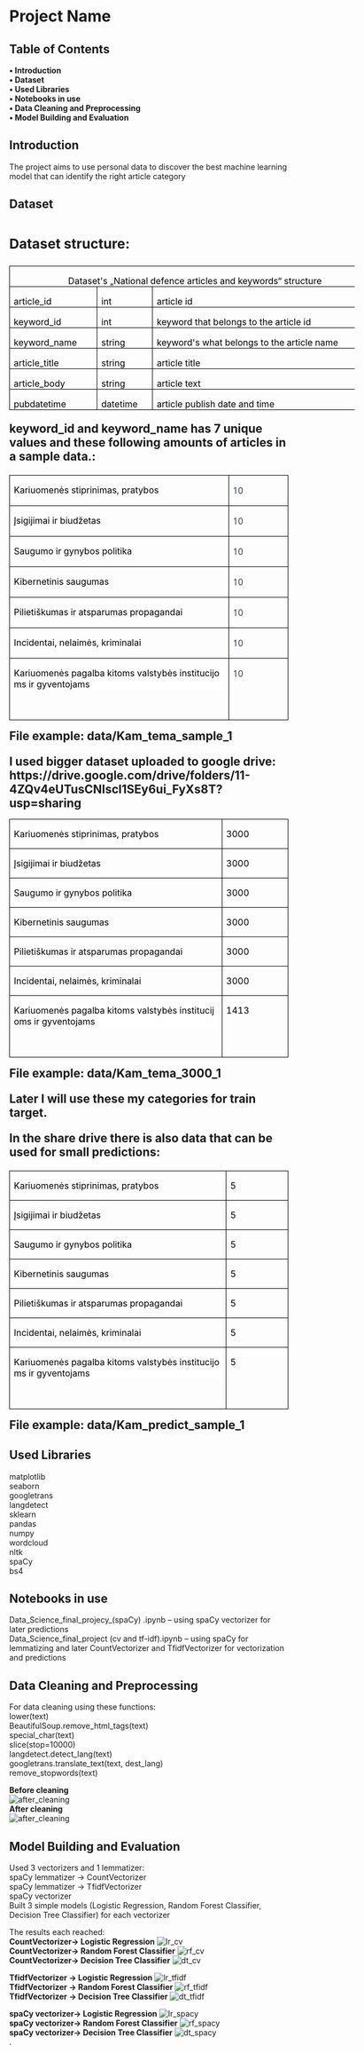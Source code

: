 <h1><b>Project Name</b></h1>


<h2><b>Table of Contents</h2></b>
<b>•	Introduction</b><br>
<b>•	Dataset</b><br>
<b>•	Used Libraries</b><Br>
<b>•	Notebooks in use</b><Br>
<b>•	Data Cleaning and Preprocessing</b><Br>
<b>•	Model Building and Evaluation</b><br>

<h2><b>Introduction</b></h2>
The project aims to use personal data to discover the best machine learning model that can identify the right article category
 
 
 
 
<h2><b>Dataset<h2></b>

<h3><b>Dataset structure:</b></h3>
<table class=MsoNormalTable border=0 cellspacing=0 cellpadding=0 width=624
 style='width:468.0pt;margin-left:-.15pt;border-collapse:collapse'>
 <tr style='height:15.75pt'>
  <td width=624 nowrap colspan=3 valign=bottom style='width:468.0pt;border:
  solid windowtext 1.0pt;padding:0cm 5.4pt 0cm 5.4pt;height:15.75pt'>
  <p class=MsoNormal align=center style='margin-bottom:0cm;text-align:center;
  line-height:normal'><span style='color:black'>Dataset's „National defence
  articles and keywords“ structure</span></p>
  </td>
 </tr>
 <tr style='height:15.0pt'>
  <td width=143 nowrap valign=bottom style='width:107.15pt;border:solid windowtext 1.0pt;
  border-top:none;padding:0cm 5.4pt 0cm 5.4pt;height:15.0pt'>
  <p class=MsoNormal style='margin-bottom:0cm;line-height:normal'><span
  style='color:black'>article_id</span></p>
  </td>
  <td width=85 nowrap valign=bottom style='width:63.65pt;border-top:none;
  border-left:none;border-bottom:solid windowtext 1.0pt;border-right:solid windowtext 1.0pt;
  padding:0cm 5.4pt 0cm 5.4pt;height:15.0pt'>
  <p class=MsoNormal style='margin-bottom:0cm;line-height:normal'><span
  style='color:black'>int</span></p>
  </td>
  <td width=396 nowrap valign=bottom style='width:297.2pt;border-top:none;
  border-left:none;border-bottom:solid windowtext 1.0pt;border-right:solid windowtext 1.0pt;
  padding:0cm 5.4pt 0cm 5.4pt;height:15.0pt'>
  <p class=MsoNormal style='margin-bottom:0cm;line-height:normal'><span
  style='color:black'>article id</span></p>
  </td>
 </tr>
 <tr style='height:15.0pt'>
  <td width=143 nowrap valign=bottom style='width:107.15pt;border:solid windowtext 1.0pt;
  border-top:none;padding:0cm 5.4pt 0cm 5.4pt;height:15.0pt'>
  <p class=MsoNormal style='margin-bottom:0cm;line-height:normal'><span
  style='color:black'>keyword_id</span></p>
  </td>
  <td width=85 nowrap valign=bottom style='width:63.65pt;border-top:none;
  border-left:none;border-bottom:solid windowtext 1.0pt;border-right:solid windowtext 1.0pt;
  padding:0cm 5.4pt 0cm 5.4pt;height:15.0pt'>
  <p class=MsoNormal style='margin-bottom:0cm;line-height:normal'><span
  style='color:black'>int</span></p>
  </td>
  <td width=396 nowrap valign=bottom style='width:297.2pt;border-top:none;
  border-left:none;border-bottom:solid windowtext 1.0pt;border-right:solid windowtext 1.0pt;
  padding:0cm 5.4pt 0cm 5.4pt;height:15.0pt'>
  <p class=MsoNormal style='margin-bottom:0cm;line-height:normal'><span
  style='color:black'>keyword that belongs to the article id</span></p>
  </td>
 </tr>
 <tr style='height:15.0pt'>
  <td width=143 nowrap valign=bottom style='width:107.15pt;border:solid windowtext 1.0pt;
  border-top:none;padding:0cm 5.4pt 0cm 5.4pt;height:15.0pt'>
  <p class=MsoNormal style='margin-bottom:0cm;line-height:normal'><span
  style='color:black'>keyword_name</span></p>
  </td>
  <td width=85 nowrap valign=bottom style='width:63.65pt;border-top:none;
  border-left:none;border-bottom:solid windowtext 1.0pt;border-right:solid windowtext 1.0pt;
  padding:0cm 5.4pt 0cm 5.4pt;height:15.0pt'>
  <p class=MsoNormal style='margin-bottom:0cm;line-height:normal'><span
  style='color:black'>string</span></p>
  </td>
  <td width=396 nowrap valign=bottom style='width:297.2pt;border-top:none;
  border-left:none;border-bottom:solid windowtext 1.0pt;border-right:solid windowtext 1.0pt;
  padding:0cm 5.4pt 0cm 5.4pt;height:15.0pt'>
  <p class=MsoNormal style='margin-bottom:0cm;line-height:normal'><span
  style='color:black'>keyword's what belongs to the article name</span></p>
  </td>
 </tr>
 <tr style='height:15.0pt'>
  <td width=143 nowrap valign=bottom style='width:107.15pt;border:solid windowtext 1.0pt;
  border-top:none;padding:0cm 5.4pt 0cm 5.4pt;height:15.0pt'>
  <p class=MsoNormal style='margin-bottom:0cm;line-height:normal'><span
  style='color:black'>article_title</span></p>
  </td>
  <td width=85 nowrap valign=bottom style='width:63.65pt;border-top:none;
  border-left:none;border-bottom:solid windowtext 1.0pt;border-right:solid windowtext 1.0pt;
  padding:0cm 5.4pt 0cm 5.4pt;height:15.0pt'>
  <p class=MsoNormal style='margin-bottom:0cm;line-height:normal'><span
  style='color:black'>string</span></p>
  </td>
  <td width=396 nowrap valign=bottom style='width:297.2pt;border-top:none;
  border-left:none;border-bottom:solid windowtext 1.0pt;border-right:solid windowtext 1.0pt;
  padding:0cm 5.4pt 0cm 5.4pt;height:15.0pt'>
  <p class=MsoNormal style='margin-bottom:0cm;line-height:normal'><span
  style='color:black'>article title</span></p>
  </td>
 </tr>
 <tr style='height:15.0pt'>
  <td width=143 nowrap valign=bottom style='width:107.15pt;border:solid windowtext 1.0pt;
  border-top:none;padding:0cm 5.4pt 0cm 5.4pt;height:15.0pt'>
  <p class=MsoNormal style='margin-bottom:0cm;line-height:normal'><span
  style='color:black'>article_body</span></p>
  </td>
  <td width=85 nowrap valign=bottom style='width:63.65pt;border-top:none;
  border-left:none;border-bottom:solid windowtext 1.0pt;border-right:solid windowtext 1.0pt;
  padding:0cm 5.4pt 0cm 5.4pt;height:15.0pt'>
  <p class=MsoNormal style='margin-bottom:0cm;line-height:normal'><span
  style='color:black'>string</span></p>
  </td>
  <td width=396 nowrap valign=bottom style='width:297.2pt;border-top:none;
  border-left:none;border-bottom:solid windowtext 1.0pt;border-right:solid windowtext 1.0pt;
  padding:0cm 5.4pt 0cm 5.4pt;height:15.0pt'>
  <p class=MsoNormal style='margin-bottom:0cm;line-height:normal'><span
  style='color:black'>article text</span></p>
  </td>
 </tr>
 <tr style='height:15.0pt'>
  <td width=143 nowrap valign=bottom style='width:107.15pt;border:solid windowtext 1.0pt;
  border-top:none;padding:0cm 5.4pt 0cm 5.4pt;height:15.0pt'>
  <p class=MsoNormal style='margin-bottom:0cm;line-height:normal'><span
  style='color:black'>pubdatetime</span></p>
  </td>
  <td width=85 nowrap valign=bottom style='width:63.65pt;border-top:none;
  border-left:none;border-bottom:solid windowtext 1.0pt;border-right:solid windowtext 1.0pt;
  padding:0cm 5.4pt 0cm 5.4pt;height:15.0pt'>
  <p class=MsoNormal style='margin-bottom:0cm;line-height:normal'><span
  style='color:black'>datetime</span></p>
  </td>
  <td width=396 nowrap valign=bottom style='width:297.2pt;border-top:none;
  border-left:none;border-bottom:solid windowtext 1.0pt;border-right:solid windowtext 1.0pt;
  padding:0cm 5.4pt 0cm 5.4pt;height:15.0pt'>
  <p class=MsoNormal style='margin-bottom:0cm;line-height:normal'><span
  style='color:black'>article publish date and time</span></p>
  </td>
 </tr>
</table>
 
keyword_id and keyword_name has 7 unique values and these following amounts of articles in a sample data.:
 
<table class=MsoTableGrid border=1 cellspacing=0 cellpadding=0
 style='border-collapse:collapse;border:none'>
 <tr>
  <td width=500 valign=top style='width:375.25pt;border:solid windowtext 1.0pt;
  padding:0cm 5.4pt 0cm 5.4pt'>
  <p class=MsoNormal style='line-height:normal'><span style='font-size:12.0pt;
  color:black'>Kariuomenės stiprinimas,
  pratybos                                     </span></p>
  </td>
  <td width=123 valign=top style='width:92.25pt;border:solid windowtext 1.0pt;
  border-left:none;padding:0cm 5.4pt 0cm 5.4pt'>
  <p class=MsoNormal style='line-height:normal'><span style='font-size:12.0pt;
  font-family:"Segoe UI",sans-serif;color:#374151'>10</span></p>
  </td>
 </tr>
 <tr>
  <td width=500 valign=top style='width:375.25pt;border:solid windowtext 1.0pt;
  border-top:none;padding:0cm 5.4pt 0cm 5.4pt'>
  <p class=MsoNormal style='line-height:normal'><span style='font-size:12.0pt;
  color:black'>Įsigijimai ir biudžetas                                              
  </span></p>
  </td>
  <td width=123 valign=top style='width:92.25pt;border-top:none;border-left:
  none;border-bottom:solid windowtext 1.0pt;border-right:solid windowtext 1.0pt;
  padding:0cm 5.4pt 0cm 5.4pt'>
  <p class=MsoNormal style='line-height:normal'><span style='font-size:12.0pt;
  font-family:"Segoe UI",sans-serif;color:#374151'>10</span></p>
  </td>
 </tr>
 <tr>
  <td width=500 valign=top style='width:375.25pt;border:solid windowtext 1.0pt;
  border-top:none;padding:0cm 5.4pt 0cm 5.4pt'>
  <p class=MsoNormal style='line-height:normal'><span style='font-size:12.0pt;
  color:black'>Saugumo ir gynybos
  politika                                           </span></p>
  </td>
  <td width=123 valign=top style='width:92.25pt;border-top:none;border-left:
  none;border-bottom:solid windowtext 1.0pt;border-right:solid windowtext 1.0pt;
  padding:0cm 5.4pt 0cm 5.4pt'>
  <p class=MsoNormal style='line-height:normal'><span style='font-size:12.0pt;
  font-family:"Segoe UI",sans-serif;color:#374151'>10</span></p>
  </td>
 </tr>
 <tr>
  <td width=500 valign=top style='width:375.25pt;border:solid windowtext 1.0pt;
  border-top:none;padding:0cm 5.4pt 0cm 5.4pt'>
  <p class=MsoNormal style='line-height:normal'><span style='font-size:12.0pt;
  color:black'>Kibernetinis
  saugumas                                                 </span></p>
  </td>
  <td width=123 valign=top style='width:92.25pt;border-top:none;border-left:
  none;border-bottom:solid windowtext 1.0pt;border-right:solid windowtext 1.0pt;
  padding:0cm 5.4pt 0cm 5.4pt'>
  <p class=MsoNormal style='line-height:normal'><span style='font-size:12.0pt;
  font-family:"Segoe UI",sans-serif;color:#374151'>10</span></p>
  </td>
 </tr>
 <tr>
  <td width=500 valign=top style='width:375.25pt;border:solid windowtext 1.0pt;
  border-top:none;padding:0cm 5.4pt 0cm 5.4pt'>
  <p class=MsoNormal style='line-height:normal'><span style='font-size:12.0pt;
  color:black'>Pilietiškumas ir atsparumas propagandai                               </span></p>
  </td>
  <td width=123 valign=top style='width:92.25pt;border-top:none;border-left:
  none;border-bottom:solid windowtext 1.0pt;border-right:solid windowtext 1.0pt;
  padding:0cm 5.4pt 0cm 5.4pt'>
  <p class=MsoNormal style='line-height:normal'><span style='font-size:12.0pt;
  font-family:"Segoe UI",sans-serif;color:#374151'>10</span></p>
  </td>
 </tr>
 <tr>
  <td width=500 valign=top style='width:375.25pt;border:solid windowtext 1.0pt;
  border-top:none;padding:0cm 5.4pt 0cm 5.4pt'>
  <p class=MsoNormal style='line-height:normal'><span style='font-size:12.0pt;
  color:black'>Incidentai, nelaimės,
  kriminalai                                      </span></p>
  </td>
  <td width=123 valign=top style='width:92.25pt;border-top:none;border-left:
  none;border-bottom:solid windowtext 1.0pt;border-right:solid windowtext 1.0pt;
  padding:0cm 5.4pt 0cm 5.4pt'>
  <p class=MsoNormal style='line-height:normal'><span style='font-size:12.0pt;
  font-family:"Segoe UI",sans-serif;color:#374151'>10</span></p>
  </td>
 </tr>
 <tr>
  <td width=500 valign=top style='width:375.25pt;border:solid windowtext 1.0pt;
  border-top:none;padding:0cm 5.4pt 0cm 5.4pt'>
  <p class=MsoNormal style='margin-bottom:0cm;line-height:normal;background:
  white;vertical-align:baseline;word-break:break-all'><span style='font-size:
  12.0pt;color:black'>Kariuomenės pagalba kitoms valstybės institucijoms ir
  gyventojams     </span></p>
  <p class=MsoNormal style='line-height:normal'><span style='font-size:12.0pt;
  font-family:"Segoe UI",sans-serif;color:#374151'>&nbsp;</span></p>
  </td>
  <td width=123 valign=top style='width:92.25pt;border-top:none;border-left:
  none;border-bottom:solid windowtext 1.0pt;border-right:solid windowtext 1.0pt;
  padding:0cm 5.4pt 0cm 5.4pt'>
  <p class=MsoNormal style='line-height:normal'><span style='font-size:12.0pt;
  font-family:"Segoe UI",sans-serif;color:#374151'>10</span></p>
  </td>
 </tr>
</table>
File example: data/Kam_tema_sample_1<br>
 <p></p>
I used bigger dataset uploaded to google drive:<br>
https://drive.google.com/drive/folders/11-4ZQv4eUTusCNIscl1SEy6ui_FyXs8T?usp=sharing<br>
 
<table class=MsoTableGrid border=1 cellspacing=0 cellpadding=0
 style='border-collapse:collapse;border:none'>
 <tr>
  <td width=491 valign=top style='width:368.15pt;border:solid windowtext 1.0pt;
  padding:0cm 5.4pt 0cm 5.4pt'>
  <p class=MsoNormal style='line-height:normal'><span style='font-size:12.0pt;
  color:black'>Kariuomenės stiprinimas,
  pratybos                                     </span></p>
  </td>
  <td width=132 valign=top style='width:99.35pt;border:solid windowtext 1.0pt;
  border-left:none;padding:0cm 5.4pt 0cm 5.4pt'>
  <p class=MsoNormal style='line-height:normal'><span style='font-size:12.0pt;
  color:black'>3000</span></p>
  </td>
 </tr>
 <tr>
  <td width=491 valign=top style='width:368.15pt;border:solid windowtext 1.0pt;
  border-top:none;padding:0cm 5.4pt 0cm 5.4pt'>
  <p class=MsoNormal style='line-height:normal'><span style='font-size:12.0pt;
  color:black'>Įsigijimai ir biudžetas                                              
  </span></p>
  </td>
  <td width=132 valign=top style='width:99.35pt;border-top:none;border-left:
  none;border-bottom:solid windowtext 1.0pt;border-right:solid windowtext 1.0pt;
  padding:0cm 5.4pt 0cm 5.4pt'>
  <p class=MsoNormal style='line-height:normal'><span style='font-size:12.0pt;
  color:black'>3000</span></p>
  </td>
 </tr>
 <tr>
  <td width=491 valign=top style='width:368.15pt;border:solid windowtext 1.0pt;
  border-top:none;padding:0cm 5.4pt 0cm 5.4pt'>
  <p class=MsoNormal style='line-height:normal'><span style='font-size:12.0pt;
  color:black'>Saugumo ir gynybos
  politika                                           </span></p>
  </td>
  <td width=132 valign=top style='width:99.35pt;border-top:none;border-left:
  none;border-bottom:solid windowtext 1.0pt;border-right:solid windowtext 1.0pt;
  padding:0cm 5.4pt 0cm 5.4pt'>
  <p class=MsoNormal style='line-height:normal'><span style='font-size:12.0pt;
  color:black'>3000</span></p>
  </td>
 </tr>
 <tr>
  <td width=491 valign=top style='width:368.15pt;border:solid windowtext 1.0pt;
  border-top:none;padding:0cm 5.4pt 0cm 5.4pt'>
  <p class=MsoNormal style='line-height:normal'><span style='font-size:12.0pt;
  color:black'>Kibernetinis
  saugumas                                                 </span></p>
  </td>
  <td width=132 valign=top style='width:99.35pt;border-top:none;border-left:
  none;border-bottom:solid windowtext 1.0pt;border-right:solid windowtext 1.0pt;
  padding:0cm 5.4pt 0cm 5.4pt'>
  <p class=MsoNormal style='line-height:normal'><span style='font-size:12.0pt;
  color:black'>3000</span></p>
  </td>
 </tr>
 <tr>
  <td width=491 valign=top style='width:368.15pt;border:solid windowtext 1.0pt;
  border-top:none;padding:0cm 5.4pt 0cm 5.4pt'>
  <p class=MsoNormal style='line-height:normal'><span style='font-size:12.0pt;
  color:black'>Pilietiškumas ir atsparumas propagandai                               </span></p>
  </td>
  <td width=132 valign=top style='width:99.35pt;border-top:none;border-left:
  none;border-bottom:solid windowtext 1.0pt;border-right:solid windowtext 1.0pt;
  padding:0cm 5.4pt 0cm 5.4pt'>
  <p class=MsoNormal style='line-height:normal'><span style='font-size:12.0pt;
  color:black'>3000</span></p>
  </td>
 </tr>
 <tr>
  <td width=491 valign=top style='width:368.15pt;border:solid windowtext 1.0pt;
  border-top:none;padding:0cm 5.4pt 0cm 5.4pt'>
  <p class=MsoNormal style='line-height:normal'><span style='font-size:12.0pt;
  color:black'>Incidentai, nelaimės,
  kriminalai                                      </span></p>
  </td>
  <td width=132 valign=top style='width:99.35pt;border-top:none;border-left:
  none;border-bottom:solid windowtext 1.0pt;border-right:solid windowtext 1.0pt;
  padding:0cm 5.4pt 0cm 5.4pt'>
  <p class=MsoNormal style='line-height:normal'><span style='font-size:12.0pt;
  color:black'>3000</span></p>
  </td>
 </tr>
 <tr style='height:18.45pt'>
  <td width=491 valign=top style='width:368.15pt;border:solid windowtext 1.0pt;
  border-top:none;padding:0cm 5.4pt 0cm 5.4pt;height:18.45pt'>
  <p class=MsoNormal style='margin-bottom:0cm;line-height:normal;background:
  white;vertical-align:baseline;word-break:break-all'><span style='font-size:
  12.0pt;color:black'>Kariuomenės pagalba kitoms valstybės institucijoms ir
  gyventojams     </span></p>
  <p class=MsoNormal style='line-height:normal'><span style='font-size:12.0pt;
  font-family:"Segoe UI",sans-serif;color:#374151'>&nbsp;</span></p>
  </td>
  <td width=132 valign=top style='width:99.35pt;border-top:none;border-left:
  none;border-bottom:solid windowtext 1.0pt;border-right:solid windowtext 1.0pt;
  padding:0cm 5.4pt 0cm 5.4pt;height:18.45pt'>
  <p class=MsoNormal style='line-height:normal'><span style='font-size:12.0pt;
  color:black'>1413</span></p>
  </td>
 </tr>
</table>
File example: data/Kam_tema_3000_1

Later I will use these my categories for train target.

In the share drive there is also data that can be used for small predictions:

<table class=MsoTableGrid border=1 cellspacing=0 cellpadding=0
 style='border-collapse:collapse;border:none'>
 <tr>
  <td width=491 valign=top style='width:368.15pt;border:solid windowtext 1.0pt;
  padding:0cm 5.4pt 0cm 5.4pt'>
  <p class=MsoNormal style='line-height:normal'><span style='font-size:12.0pt;
  color:black'>Kariuomenės stiprinimas,
  pratybos                                     </span></p>
  </td>
  <td width=132 valign=top style='width:99.35pt;border:solid windowtext 1.0pt;
  border-left:none;padding:0cm 5.4pt 0cm 5.4pt'>
  <p class=MsoNormal style='line-height:normal'><span style='font-size:12.0pt;
  color:black'>5</span></p>
  </td>
 </tr>
 <tr>
  <td width=491 valign=top style='width:368.15pt;border:solid windowtext 1.0pt;
  border-top:none;padding:0cm 5.4pt 0cm 5.4pt'>
  <p class=MsoNormal style='line-height:normal'><span style='font-size:12.0pt;
  color:black'>Įsigijimai ir
  biudžetas                                               </span></p>
  </td>
  <td width=132 valign=top style='width:99.35pt;border-top:none;border-left:
  none;border-bottom:solid windowtext 1.0pt;border-right:solid windowtext 1.0pt;
  padding:0cm 5.4pt 0cm 5.4pt'>
  <p class=MsoNormal style='line-height:normal'><span style='font-size:12.0pt;
  color:black'>5</span></p>
  </td>
 </tr>
 <tr>
  <td width=491 valign=top style='width:368.15pt;border:solid windowtext 1.0pt;
  border-top:none;padding:0cm 5.4pt 0cm 5.4pt'>
  <p class=MsoNormal style='line-height:normal'><span style='font-size:12.0pt;
  color:black'>Saugumo ir gynybos
  politika                                           </span></p>
  </td>
  <td width=132 valign=top style='width:99.35pt;border-top:none;border-left:
  none;border-bottom:solid windowtext 1.0pt;border-right:solid windowtext 1.0pt;
  padding:0cm 5.4pt 0cm 5.4pt'>
  <p class=MsoNormal style='line-height:normal'><span style='font-size:12.0pt;
  color:black'>5</span></p>
  </td>
 </tr>
 <tr>
  <td width=491 valign=top style='width:368.15pt;border:solid windowtext 1.0pt;
  border-top:none;padding:0cm 5.4pt 0cm 5.4pt'>
  <p class=MsoNormal style='line-height:normal'><span style='font-size:12.0pt;
  color:black'>Kibernetinis
  saugumas                                                 </span></p>
  </td>
  <td width=132 valign=top style='width:99.35pt;border-top:none;border-left:
  none;border-bottom:solid windowtext 1.0pt;border-right:solid windowtext 1.0pt;
  padding:0cm 5.4pt 0cm 5.4pt'>
  <p class=MsoNormal style='line-height:normal'><span style='font-size:12.0pt;
  color:black'>5</span></p>
  </td>
 </tr>
 <tr>
  <td width=491 valign=top style='width:368.15pt;border:solid windowtext 1.0pt;
  border-top:none;padding:0cm 5.4pt 0cm 5.4pt'>
  <p class=MsoNormal style='line-height:normal'><span style='font-size:12.0pt;
  color:black'>Pilietiškumas ir atsparumas
  propagandai                               </span></p>
  </td>
  <td width=132 valign=top style='width:99.35pt;border-top:none;border-left:
  none;border-bottom:solid windowtext 1.0pt;border-right:solid windowtext 1.0pt;
  padding:0cm 5.4pt 0cm 5.4pt'>
  <p class=MsoNormal style='line-height:normal'><span style='font-size:12.0pt;
  color:black'>5</span></p>
  </td>
 </tr>
 <tr>
  <td width=491 valign=top style='width:368.15pt;border:solid windowtext 1.0pt;
  border-top:none;padding:0cm 5.4pt 0cm 5.4pt'>
  <p class=MsoNormal style='line-height:normal'><span style='font-size:12.0pt;
  color:black'>Incidentai, nelaimės, kriminalai                                     
  </span></p>
  </td>
  <td width=132 valign=top style='width:99.35pt;border-top:none;border-left:
  none;border-bottom:solid windowtext 1.0pt;border-right:solid windowtext 1.0pt;
  padding:0cm 5.4pt 0cm 5.4pt'>
  <p class=MsoNormal style='line-height:normal'><span style='font-size:12.0pt;
  color:black'>5</span></p>
  </td>
 </tr>
 <tr style='height:18.45pt'>
  <td width=491 valign=top style='width:368.15pt;border:solid windowtext 1.0pt;
  border-top:none;padding:0cm 5.4pt 0cm 5.4pt;height:18.45pt'>
  <p class=MsoNormal style='margin-bottom:0cm;line-height:normal;background:
  white;vertical-align:baseline;word-break:break-all'><span style='font-size:
  12.0pt;color:black'>Kariuomenės pagalba kitoms valstybės institucijoms ir
  gyventojams     </span></p>
  <p class=MsoNormal style='line-height:normal'><span style='font-size:12.0pt;
  font-family:"Segoe UI",sans-serif;color:#374151'>&nbsp;</span></p>
  </td>
  <td width=132 valign=top style='width:99.35pt;border-top:none;border-left:
  none;border-bottom:solid windowtext 1.0pt;border-right:solid windowtext 1.0pt;
  padding:0cm 5.4pt 0cm 5.4pt;height:18.45pt'>
  <p class=MsoNormal style='line-height:normal'><span style='font-size:12.0pt;
  color:black'>5</span></p>
  </td>
 </tr>
</table>
File example: data/Kam_predict_sample_1

<h2></b>Used Libraries</b></h2>

matplotlib<br>
seaborn<br>
googletrans<br>
langdetect<br>
sklearn<br>
pandas<br>
numpy<br>
wordcloud<br>
nltk<br>
spaCy<br>
bs4<br>

<h2></b>Notebooks in use</b></h2>
Data_Science_final_projecy_(spaCy) .ipynb – using spaCy vectorizer for later predictions<br>
Data_Science_final_project (cv and tf-idf).ipynb – using spaCy for lemmatizing and later CountVectorizer and TfidfVectorizer for vectorization and predictions<br>


<h2></b>Data Cleaning and Preprocessing</b></h2>
For data cleaning using these functions: <br>
lower(text)<br>
BeautifulSoup.remove_html_tags(text)<br>
special_char(text)<br>
slice(stop=10000)<br>
langdetect.detect_lang(text)<br>
googletrans.translate_text(text, dest_lang)<br>
remove_stopwords(text)<br>


<b>Before cleaning</b><Br>
![after_cleaning](spacy_vect_images/Not_cleaned_data.png)<Br>
<b>After cleaning</b><br>
![after_cleaning](spacy_vect_images/Cleaned_data.png)<Br>


<h2></b>Model Building and Evaluation</b></h2>

Used 3 vectorizers and 1 lemmatizer:<br>
spaCy lemmatizer -> CountVectorizer<br>
spaCy lemmatizer -> TfidfVectorizer<br>
spaCy vectorizer<br>
Built 3 simple models (Logistic Regression, Random Forest Classifier, Decision Tree Classifier) for each vectorizer<br>

The results each reached:<br>
<b>CountVectorizer-> Logistic Regression</b>
![lr_cv](cv_tfidf_images/lr_prediction_heatmap_cv.png)
<br>
<b>CountVectorizer-> Random Forest Classifier</b>
 ![rf_cv](cv_tfidf_images/rdfprediction_heatmap_cv.png)
<br>
<b>CountVectorizer-> Decision Tree Classifier</b>
  ![dt_cv](cv_tfidf_images/dt_prediction_heatmap_cv.png)
<br>

<b>TfidfVectorizer -> Logistic Regression</b>
  ![lr_tfidf](cv_tfidf_images/lr_prediction_heatmap_tfidf.png)
<br>
<b>TfidfVectorizer -> Random Forest Classifier</b>
  ![rf_tfidf](cv_tfidf_images/rdfprediction_heatmap_tfidf.png)
<br>
<b>TfidfVectorizer -> Decision Tree Classifier</b>
  ![dt_tfidf](cv_tfidf_images/dt_prediction_heatmap_tfidf.png)
<br>
 

<b>spaCy vectorizer-> Logistic Regression</b>
   ![lr_spacy](spacy_vect_images/lr_prediction_heatmap.png)<br>
<b>spaCy vectorizer-> Random Forest Classifier</b>
 ![rf_spacy](spacy_vect_images/rf_prediction_heatmap.png)<br>
<b>spaCy vectorizer-> Decision Tree Classifier</b>
 ![dt_spacy](spacy_vect_images/dt_prediction_heatmap.png)<br>
.

